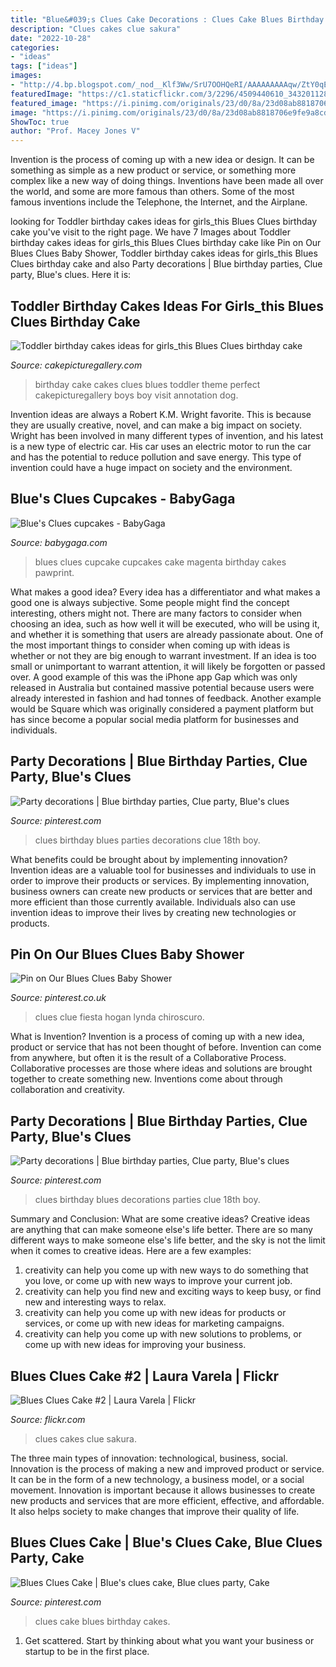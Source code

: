 ```yaml
---
title: "Blue&#039;s Clues Cake Decorations : Clues Cake Blues Birthday Cakes"
description: "Clues cakes clue sakura"
date: "2022-10-28"
categories:
- "ideas"
tags: ["ideas"]
images:
- "http://4.bp.blogspot.com/_nod__Klf3Ww/SrU7OOHQeRI/AAAAAAAAAqw/ZtY0qEt97TQ/s400/blues+paws.jpg"
featuredImage: "https://c1.staticflickr.com/3/2296/4509440610_343201128b_b.jpg"
featured_image: "https://i.pinimg.com/originals/23/d0/8a/23d08ab8818706e9fe9a8cd34a9addb9.jpg"
image: "https://i.pinimg.com/originals/23/d0/8a/23d08ab8818706e9fe9a8cd34a9addb9.jpg"
ShowToc: true
author: "Prof. Macey Jones V"
---
```



Invention is the process of coming up with a new idea or design. It can be something as simple as a new product or service, or something more complex like a new way of doing things. Inventions have been made all over the world, and some are more famous than others. Some of the most famous inventions include the Telephone, the Internet, and the Airplane.

	

		
looking for Toddler birthday cakes ideas for girls_this Blues Clues birthday cake you've visit to the right page. We have 7 Images about Toddler birthday cakes ideas for girls_this Blues Clues birthday cake like Pin on Our Blues Clues Baby Shower, Toddler birthday cakes ideas for girls_this Blues Clues birthday cake and also Party decorations | Blue birthday parties, Clue party, Blue&#039;s clues. Here it is:
		
    
## Toddler Birthday Cakes Ideas For Girls_this Blues Clues Birthday Cake

<img loading=lazy src="http://www.cakepicturegallery.com/d/85157-1/Toddler+birthday+cakes+ideas+for+girls_this+Blues+Clues+birthday+cake+is+perfect+for+girls+birthday+theme.PNG" onerror="this.onerror=null;this.src='https://tse3.mm.bing.net/th?id=OIP.HUMPlTrzhPwzNT-vi5DfWAHaGk&amp;pid=15.1';" alt="Toddler birthday cakes ideas for girls_this Blues Clues birthday cake">

_Source: cakepicturegallery.com_

>birthday cake cakes clues blues toddler theme perfect cakepicturegallery boys boy visit annotation dog. 

	

Invention ideas are always a Robert K.M. Wright favorite. This is because they are usually creative, novel, and can make a big impact on society. Wright has been involved in many different types of invention, and his latest is a new type of electric car. His car uses an electric motor to run the car and has the potential to reduce pollution and save energy. This type of invention could have a huge impact on society and the environment.

    
## Blue&#039;s Clues Cupcakes - BabyGaga

<img loading=lazy src="http://4.bp.blogspot.com/_nod__Klf3Ww/SrU7OOHQeRI/AAAAAAAAAqw/ZtY0qEt97TQ/s400/blues+paws.jpg" onerror="this.onerror=null;this.src='https://tse4.mm.bing.net/th?id=OIP.qJMg_NpMESz7AG0wHMq15QAAAA&amp;pid=15.1';" alt="Blue&#039;s Clues cupcakes - BabyGaga">

_Source: babygaga.com_

>blues clues cupcake cupcakes cake magenta birthday cakes pawprint. 

	

What makes a good idea?
Every idea has a differentiator and what makes a good one is always subjective. Some people might find the concept interesting, others might not. There are many factors to consider when choosing an idea, such as how well it will be executed, who will be using it, and whether it is something that users are already passionate about. 
One of the most important things to consider when coming up with ideas is whether or not they are big enough to warrant investment. If an idea is too small or unimportant to warrant attention, it will likely be forgotten or passed over. A good example of this was the iPhone app Gap which was only released in Australia but contained massive potential because users were already interested in fashion and had tonnes of feedback. Another example would be Square which was originally considered a payment platform but has since become a popular social media platform for businesses and individuals.

    
## Party Decorations | Blue Birthday Parties, Clue Party, Blue&#039;s Clues

<img loading=lazy src="https://i.pinimg.com/736x/5d/40/97/5d40979b9c95adda7955310380d9bc80--blues-clues-night-garden.jpg" onerror="this.onerror=null;this.src='https://tse1.mm.bing.net/th?id=OIP.YbxdFp8I_trurXfG36l2gQHaLH&amp;pid=15.1';" alt="Party decorations | Blue birthday parties, Clue party, Blue&#039;s clues">

_Source: pinterest.com_

>clues birthday blues parties decorations clue 18th boy. 

	

What benefits could be brought about by implementing innovation?
Invention ideas are a valuable tool for businesses and individuals to use in order to improve their products or services. By implementing innovation, business owners can create new products or services that are better and more efficient than those currently available. Individuals also can use invention ideas to improve their lives by creating new technologies or products.

    
## Pin On Our Blues Clues Baby Shower

<img loading=lazy src="https://i.pinimg.com/736x/3e/ea/12/3eea126bbd20228a6cdcf57b2e06ba57.jpg" onerror="this.onerror=null;this.src='https://tse3.mm.bing.net/th?id=OIP.tpDBCgBYjVburmrSePNG3QHaJ4&amp;pid=15.1';" alt="Pin on Our Blues Clues Baby Shower">

_Source: pinterest.co.uk_

>clues clue fiesta hogan lynda chiroscuro. 

	

What is Invention?
Invention is a process of coming up with a new idea, product or service that has not been thought of before. Invention can come from anywhere, but often it is the result of a Collaborative Process. Collaborative processes are those where ideas and solutions are brought together to create something new. Inventions come about through collaboration and creativity.

    
## Party Decorations | Blue Birthday Parties, Clue Party, Blue&#039;s Clues

<img loading=lazy src="https://i.pinimg.com/originals/5d/40/97/5d40979b9c95adda7955310380d9bc80.jpg" onerror="this.onerror=null;this.src='https://tse1.mm.bing.net/th?id=OIP.qal1N8No1qZQ9zEJSPysvgHaLH&amp;pid=15.1';" alt="Party decorations | Blue birthday parties, Clue party, Blue&#039;s clues">

_Source: pinterest.com_

>clues birthday blues decorations parties clue 18th boy. 

	

Summary and Conclusion: What are some creative ideas?
Creative ideas are anything that can make someone else's life better. There are so many different ways to make someone else's life better, and the sky is not the limit when it comes to creative ideas. Here are a few examples: 
1) creativity can help you come up with new ways to do something that you love, or come up with new ways to improve your current job. 
2) creativity can help you find new and exciting ways to keep busy, or find new and interesting ways to relax. 
3) creativity can help you come up with new ideas for products or services, or come up with new ideas for marketing campaigns. 
4) creativity can help you come up with new solutions to problems, or come up with new ideas for improving your business.

    
## Blues Clues Cake #2 | Laura Varela | Flickr

<img loading=lazy src="https://c1.staticflickr.com/3/2296/4509440610_343201128b_b.jpg" onerror="this.onerror=null;this.src='https://tse3.mm.bing.net/th?id=OIP.Beaay9GVocFfjnPMCIlb1QHaJ4&amp;pid=15.1';" alt="Blues Clues Cake #2 | Laura Varela | Flickr">

_Source: flickr.com_

>clues cakes clue sakura. 

	

The three main types of innovation: technological, business, social.
Innovation is the process of making a new and improved product or service. It can be in the form of a new technology, a business model, or a social movement. Innovation is important because it allows businesses to create new products and services that are more efficient, effective, and affordable. It also helps society to make changes that improve their quality of life.

    
## Blues Clues Cake | Blue&#039;s Clues Cake, Blue Clues Party, Cake

<img loading=lazy src="https://i.pinimg.com/originals/23/d0/8a/23d08ab8818706e9fe9a8cd34a9addb9.jpg" onerror="this.onerror=null;this.src='https://tse4.mm.bing.net/th?id=OIP.yQW5dpL-rqUayjBhN8ZQxQHaJ4&amp;pid=15.1';" alt="Blues Clues Cake | Blue&#039;s clues cake, Blue clues party, Cake">

_Source: pinterest.com_

>clues cake blues birthday cakes. 

	

1. Get scattered. Start by thinking about what you want your business or startup to be in the first place.

